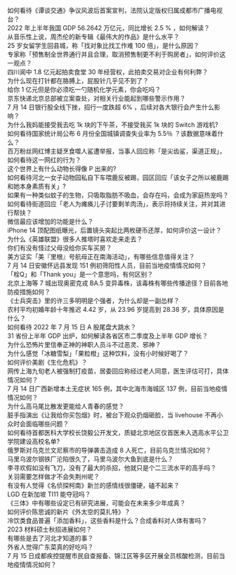 如何看待《谭谈交通》争议风波后首案宣判，法院认定版权归属成都市广播电视台？  
2022 年上半年我国 GDP 56.2642 万亿元，同比增长 2.5 % ，如何解读？  
从音乐性上说，周杰伦的新专辑《最伟大的作品》是什么水平？  
25 岁女留学生回县城，称「找对象比找工作难 100 倍」，是什么原因？  
专家称「预售制全世界通行并且合理，取消预售制更不利于购房者」，如何评价这一观点？  
四川阆中 1.8 亿元起拍卖食堂 30 年经营权，此拍卖交易对企业有何利弊？  
为什么现在打针都在胳膊上，屁股针几乎见不到了？  
给你 1 亿元但是你必须吃一勺随机化学元素，你会吃吗？  
京东快递北京总部被立案查处，对相关行业能起到哪些警示作用？  
7 月 14 日银行股全线下挫，招行一度跌超 6% ，后续对各大银行会产生什么影响？  
为什么我妈能接受我去吃 1k 块的下午茶，不接受我买 1k 块的 Switch 游戏机?  
如何看待国家统计局公布 6 月份全国城镇调查失业率为 5.5％ ？该数据意味着什么？  
百万粉丝网红博主疑烹食噬人鲨遭举报，当事人回应称「是尖齿鲨，渠道正规」，如何看待这一网红的行为？  
这个世界上有什么动物长得像 P 出来的?  
如何看待河北一女子动物园私自下车喂鹿反被踢，园区回应「该女子之所以被鹿踢和她本身素质有关」?  
如果有一种类似蚊子的生物，只吸取脂肪不吸血，会存在吗，会成为家庭热宠吗？  
如何看待街道回应「老人为瘫痪儿子讨要剩羊肉汤」，表示将持续关注，并对其进行帮扶？  
微信最应该增加的功能是什么？  
iPhone 14 顶配图纸曝光，后置镜头突起比两枚硬币还厚，如何评价这一设计？  
为什么《英雄联盟》很多人推塔时喜欢走来走去？  
你们有没有怪过父母没给你买车买房？  
美方证实「美『里根』号航母正在南海活动」，有哪些信息值得关注？  
7 月 14 日安徽怀远县发现 151 例初筛阳性人员，目前当地疫情情况如何？  
「栓Q」和「Thank you」是一个意思吗，有何区别？  
北京上海等 7 城出现奥密克戎 BA.5 变异毒株，该毒株有哪些传播途径？目前各地防疫措施如何？  
《士兵突击》里的许三多明明是个强者，为什么却是一副怂样？  
农村平均初婚年龄十年推迟 4.42 岁，从 23.96 岁提高到 28.38 岁，具体原因是什么？  
如何看待 2022 年 7 月 15 日 A 股尾盘大跳水？  
31 省份上半年 GDP 出炉，如何解读各省区市二季度及上半年 GDP 增长？  
为什么恐怖片里信奉正神的神职人员斗不过恶灵、邪神？  
为什么感觉「冰糖雪梨」「果粒橙」这种饮料，没有小时候好喝了？  
如何评价美剧《生化危机》？  
网传上海九旬老人被强制打疫苗，居委回应称经过老人同意，医生评估可打，具体情况如何？  
7 月 14 日广西新增本土无症状 165 例，其中北海市海城区 137 例，目前当地疫情情况如何？  
为什么高马尾比散发更能给人青春的感觉？  
脏手指演出《让我给你买包烟》时，被台下观众扔烟砸脸，当 livehouse 不再小众时会面临哪些问题？  
如何看待首都医科大学校长饶毅公开发文，质疑北京地区仅首医未入选高水平公卫学院建设高校名单?  
俄罗斯对乌克兰文尼察市的导弹袭击造成 8 人死亡，目前乌克兰情况如何？  
马里乌波尔钢铁厂沦陷很久了，马里乌波尔大鱼到底是什么？  
李寻欢假如没有飞刀，没有了最大的杀招，他就只是个二三流水平的高手吗？  
关羽需要怎样做才不会失荆州呢？  
有没有人觉得《名侦探柯南》新兰的感情线很僵硬，磕不起来？  
LGD 在新加坡 TI11 能夺冠吗？  
《三体》中有哪些设定已有研究进展，可能会在未来多少年成真？  
如何评价陈思诚的新片《外太空的莫扎特》？  
冷饮类食品普遍「添加香料」，这些香料是什么？合成香料对人体有害吗？  
2023 材料硕士秋招进展如何？  
有哪些是去了河北才知道的事？  
外省人觉得广东菜真的好吃吗？  
7 月 15 日成都疾控提醒市民自查报备、锦江区等多区开展全员核酸检测，目前当地疫情情况如何？  
